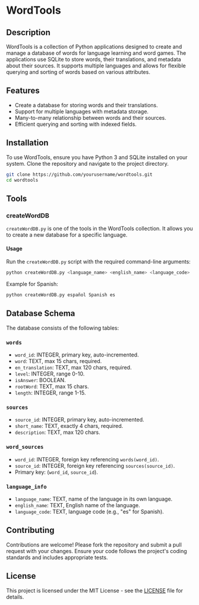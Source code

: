 # WordTools

## Description

WordTools is a collection of Python applications designed to create and manage a database of words for language learning and word games. The applications use SQLite to store words, their translations, and metadata about their sources. It supports multiple languages and allows for flexible querying and sorting of words based on various attributes.

## Features

- Create a database for storing words and their translations.
- Support for multiple languages with metadata storage.
- Many-to-many relationship between words and their sources.
- Efficient querying and sorting with indexed fields.

## Installation

To use WordTools, ensure you have Python 3 and SQLite installed on your system. Clone the repository and navigate to the project directory.

```bash
git clone https://github.com/yourusername/wordtools.git
cd wordtools
```

## Tools

### createWordDB

`createWordDB.py` is one of the tools in the WordTools collection. It allows you to create a new database for a specific language.

#### Usage

Run the `createWordDB.py` script with the required command-line arguments:

```bash
python createWordDB.py <language_name> <english_name> <language_code>
```

Example for Spanish:

```bash
python createWordDB.py español Spanish es
```

## Database Schema

The database consists of the following tables:

### `words`

- `word_id`: INTEGER, primary key, auto-incremented.
- `word`: TEXT, max 15 chars, required.
- `en_translation`: TEXT, max 120 chars, required.
- `level`: INTEGER, range 0-10.
- `isAnswer`: BOOLEAN.
- `rootWord`: TEXT, max 15 chars.
- `length`: INTEGER, range 1-15.

### `sources`

- `source_id`: INTEGER, primary key, auto-incremented.
- `short_name`: TEXT, exactly 4 chars, required.
- `description`: TEXT, max 120 chars.

### `word_sources`

- `word_id`: INTEGER, foreign key referencing `words(word_id)`.
- `source_id`: INTEGER, foreign key referencing `sources(source_id)`.
- Primary key: (`word_id`, `source_id`).

### `language_info`

- `language_name`: TEXT, name of the language in its own language.
- `english_name`: TEXT, English name of the language.
- `language_code`: TEXT, language code (e.g., "es" for Spanish).

## Contributing

Contributions are welcome! Please fork the repository and submit a pull request with your changes. Ensure your code follows the project's coding standards and includes appropriate tests.

## License

This project is licensed under the MIT License - see the [LICENSE](LICENSE) file for details.
